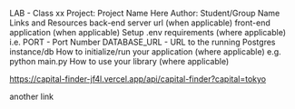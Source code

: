 LAB - Class xx
Project: Project Name Here
Author: Student/Group Name
Links and Resources
back-end server url (when applicable)
front-end application (when applicable)
Setup
.env requirements (where applicable)
i.e.
PORT - Port Number
DATABASE_URL - URL to the running Postgres instance/db
How to initialize/run your application (where applicable)
e.g. python main.py
How to use your library (where applicable)

https://capital-finder-jf4l.vercel.app/api/capital-finder?capital=tokyo

another link
